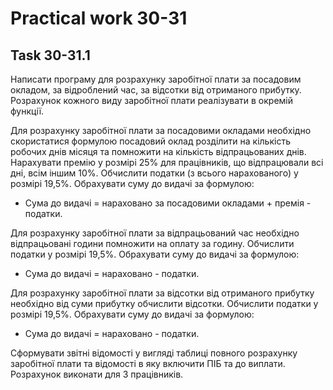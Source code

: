 # Practical work 30-31

## Task 30-31.1
Написати програму для розрахунку заробітної плати за посадовим окладом, за відроблений час, за відсотки від отриманого прибутку. Розрахунок кожного виду заробітної плати реалізувати в окремій функції.

Для розрахунку заробітної плати за посадовими окладами необхідно скористатися формулою посадовий оклад розділити на кількість робочих днів місяця та помножити на кількість відпрацьованих днів. Нарахувати премію у розмірі 25% для працівників, що відпрацювали всі дні, всім іншим 10%. Обчислити податки (з всього нарахованого) у розмірі 19,5%. Обрахувати суму до видачі за формулою:
- Сума до видачі = нараховано за посадовими окладами + премія - податки.
 
Для розрахунку 	заробітної плати за відпрацьований час необхідно відпрацьовані години помножити на оплату за годину. Обчислити податки  у розмірі 19,5%. Обрахувати суму до видачі за формулою:
- Сума до видачі = нараховано - податки.

Для розрахунку 	заробітної плати за відсотки від отриманого прибутку необхідно від суми прибутку обчислити відсотки. Обчислити податки у розмірі 19,5%. Обрахувати суму до видачі за формулою:
- Сума до видачі = нараховано - податки.

Сформувати звітні відомості у вигляді таблиці повного розрахунку заробітної плати та відомості в яку включити ПІБ та до виплати. Розрахунок виконати для 3 працівників.